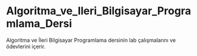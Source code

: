 # Algoritma_ve_Ileri_Bilgisayar_Programlama_Dersi
Algoritma ve İleri Bilgisayar Programlama dersinin lab çalışmalarını ve ödevlerini içerir.
